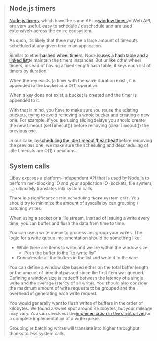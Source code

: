 > ## Node.js timers
>
> [Node.js timers](https://nodejs.org/api/timers.html), which have the same API as[window timers](https://developer.mozilla.org/es/docs/Web/API/WindowTimers/setTimeout)in Web API, are very useful, easy to schedule / deschedule and are used extensively across the entire ecosystem.
>
> As such, it’s likely that there may be a large amount of timeouts scheduled at any given time in an application.
>
> Similar to other[hashed wheel timers](http://cseweb.ucsd.edu/users/varghese/PAPERS/twheel.ps.Z), Node.js[uses a hash table and a linked list](https://github.com/nodejs/node/blob/master/lib/timers.js)to maintain the timers instances. But unlike other wheel timers, instead of having a fixed-length hash table, it keys each list of timers by duration.
>
> When the key exists \(a timer with the same duration exist\), it is appended to the bucket as a O\(1\) operation.
>
> When a key does not exist, a bucket is created and the timer is appended to it.
>
> With that in mind, you have to make sure you reuse the existing buckets, trying to avoid removing a whole bucket and creating a new one. For example, if you are using sliding delays you should create the new timeout \(setTimeout\(\)\) before removing \(clearTimeout\(\)\) the previous one.
>
> In our case, by[scheduling the idle timeout \(heartbeat\)](https://github.com/datastax/nodejs-driver/blob/v3.1.6/lib/connection.js#L434-L443)before removing the previous one, we make sure the scheduling and descheduling of idle timeouts are O\(1\) operations.
>
> ## System calls
>
> Libuv exposes a platform-independent API that is used by Node.js to perform non-blocking IO and your application IO \(sockets, file system, ...\) ultimately translates into system calls.
>
> There is a significant cost in scheduling those system calls. You should try to minimize the amount of syscalls by can grouping / batching writes.
>
> When using a socket or a file stream, instead of issuing a write every time, you can buffer and flush the data from time to time.
>
> You can use a write queue to process and group your writes. The logic for a write queue implementation should be something like:
>
> * While there are items to write and we are within the window size
>   * Push the buffer to the “to-write list”
> * Concatenate all the buffers in the list and write it to the wire.
>
> You can define a window size based either on the total buffer length or the amount of time that passed since the first item was queued. Defining a window size is tradeoff between the latency of a single write and the average latency of all writes. You should also consider the maximum amount of write requests to be grouped and the overhead of generating each write request.
>
> You would generally want to flush writes of buffers in the order of kilobytes. We found a sweet spot around 8 kilobytes, but your mileage may vary. You can check out the[implementation in the client driver](https://github.com/datastax/nodejs-driver/blob/v3.1.6/lib/writers.js#L159)for a complete implementation of a write queue.
>
> Grouping or batching writes will translate into higher throughput thanks to less system calls.



